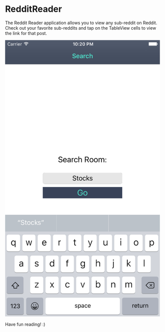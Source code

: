 # RedditReader
The Reddit Reader application allows you to view any sub-reddit on Reddit. 
Check out your favorite sub-reddits and tap on the TableView cells to view the link for that post. 

![Alt text](https://github.com/NeroTheOne/RedditReader/blob/master/Simulator%20Screen%20Shot%20Jun%206%2C%202016%2C%2010.20.06%20PM.png)

Have fun reading! :) 
